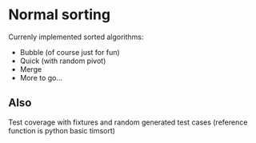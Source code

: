 Normal sorting
===

Currenly implemented sorted algorithms:

* Bubble (of course just for fun)
* Quick (with random pivot)
* Merge
* More to go...

Also
--------

Test coverage with fixtures and random generated test cases (reference function is python basic timsort)
